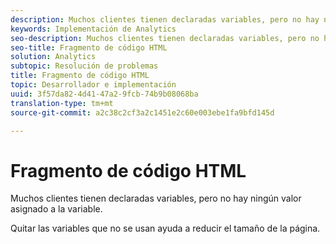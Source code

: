 ```yaml
---
description: Muchos clientes tienen declaradas variables, pero no hay ningún valor asignado a la variable.
keywords: Implementación de Analytics
seo-description: Muchos clientes tienen declaradas variables, pero no hay ningún valor asignado a la variable.
seo-title: Fragmento de código HTML
solution: Analytics
subtopic: Resolución de problemas
title: Fragmento de código HTML
topic: Desarrollador e implementación
uuid: 3f57da82-4d41-47a2-9fcb-74b9b08068ba
translation-type: tm+mt
source-git-commit: a2c38c2cf3a2c1451e2c60e003ebe1fa9bfd145d

---
```



# Fragmento de código HTML

Muchos clientes tienen declaradas variables, pero no hay ningún valor asignado a la variable.

Quitar las variables que no se usan ayuda a reducir el tamaño de la página.
